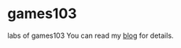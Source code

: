 # games103
labs of games103
You can read my [blog](https://blog.csdn.net/weixin_44491423/article/details/130118627?csdn_share_tail=%7B%22type%22%3A%22blog%22%2C%22rType%22%3A%22article%22%2C%22rId%22%3A%22130118627%22%2C%22source%22%3A%22weixin_44491423%22%7D) for details.
